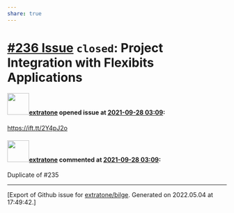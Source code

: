 ```yaml
---
share: true
---
```

# [\#236 Issue](https://github.com/extratone/bilge/issues/236) `closed`: Project Integration with Flexibits Applications

#### <img src="https://avatars.githubusercontent.com/u/43663476?u=5047287ff0b8c3ce7f7e5858d204c9b3e57d8e44&v=4" width="50">[extratone](https://github.com/extratone) opened issue at [2021-09-28 03:09](https://github.com/extratone/bilge/issues/236):

https://ift.tt/2Y4pJ2o

#### <img src="https://avatars.githubusercontent.com/u/43663476?u=5047287ff0b8c3ce7f7e5858d204c9b3e57d8e44&v=4" width="50">[extratone](https://github.com/extratone) commented at [2021-09-28 03:09](https://github.com/extratone/bilge/issues/236#issuecomment-928694643):

Duplicate of #235


-------------------------------------------------------------------------------



[Export of Github issue for [extratone/bilge](https://github.com/extratone/bilge). Generated on 2022.05.04 at 17:49:42.]
